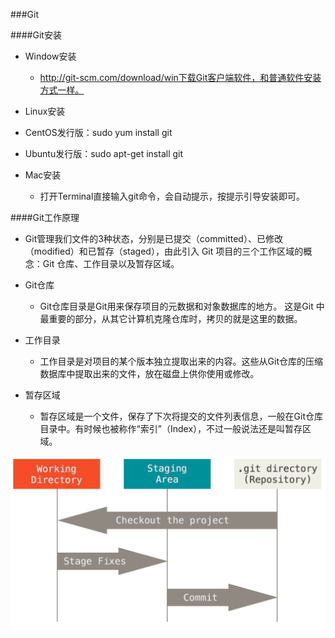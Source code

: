 ###Git

####Git安装

 * Window安装
 
   * http://git-scm.com/download/win下载Git客户端软件，和普通软件安装方式一样。
   

 * Linux安装
 
  * CentOS发行版：sudo yum install git

  * Ubuntu发行版：sudo apt-get install git

* Mac安装

  * 打开Terminal直接输入git命令，会自动提示，按提示引导安装即可。
  
####Git工作原理

 * Git管理我们文件的3种状态，分别是已提交（committed）、已修改（modified）和已暂存（staged），由此引入 Git 项目的三个工作区域的概念：Git 仓库、工作目录以及暂存区域。
 
 * Git仓库
 
   * Git仓库目录是Git用来保存项目的元数据和对象数据库的地方。 这是Git 中最重要的部分，从其它计算机克隆仓库时，拷贝的就是这里的数据。
   
   
 * 工作目录
   
   * 工作目录是对项目的某个版本独立提取出来的内容。这些从Git仓库的压缩数据库中提取出来的文件，放在磁盘上供你使用或修改。
   
   
 * 暂存区域
 
   * 暂存区域是一个文件，保存了下次将提交的文件列表信息，一般在Git仓库目录中。有时候也被称作“索引”（Index），不过一般说法还是叫暂存区域。
   
![](/assets/local4.png)